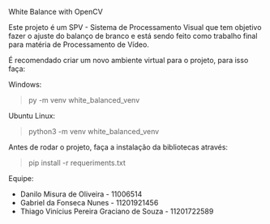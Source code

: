 White Balance with OpenCV

Este projeto é um SPV - Sistema de Processamento Visual que tem objetivo fazer o ajuste do balanço de branco e está sendo feito como trabalho final para matéria de Processamento de Vídeo.

É recomendado criar um novo ambiente virtual para o projeto, para isso faça:

Windows:
> py -m venv white_balanced_venv

Ubuntu Linux:
> python3 -m venv white_balanced_venv

Antes de rodar o projeto, faça a instalação da bibliotecas através:
> pip install -r requeriments.txt

Equipe:

* Danilo Misura de Oliveira - 11006514
* Gabriel da Fonseca Nunes - 11201921456
* Thiago Vinícius Pereira Graciano de Souza - 11201722589